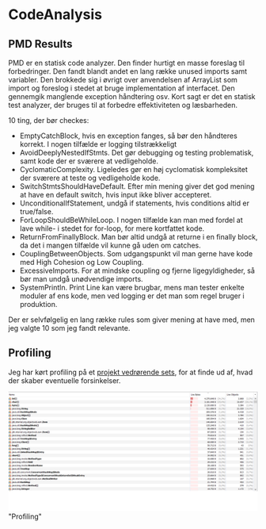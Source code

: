 # CodeAnalysis

## PMD Results

PMD er en statisk code analyzer. Den finder hurtigt en masse foreslag til forbedringer. Den fandt blandt andet en lang række unused imports samt variabler. Den brokkede sig i øvrigt over anvendelsen af ArrayList som import og foreslog i stedet at bruge implementation af interfacet. Den gennemgik manglende exception håndtering osv. Kort sagt er det en statisk test analyzer, der bruges til at forbedre effektiviteten og læsbarheden.

10 ting, der bør checkes: 

* EmptyCatchBlock, hvis en exception fanges, så bør den håndteres korrekt. I nogen tilfælde er logging tilstrækkeligt 
* AvoidDeeplyNestedIfStmts. Det gør debugging og testing problematisk, samt kode der er sværere at vedligeholde. 
* CyclomaticComplexity. Ligeledes gør en høj cyclomatisk kompleksitet der sværere at teste og vedligeholde kode. 
* SwitchStmtsShouldHaveDefault. Efter min mening giver det god mening at have en default switch, hvis input ikke bliver accepteret. 
* UnconditionalIfStatement, undgå if statements, hvis conditions altid er true/false. 
* ForLoopShouldBeWhileLoop. I nogen tilfælde kan man med fordel at lave while- i stedet for for-loop, for mere kortfattet kode. 
* ReturnFromFinallyBlock. Man bør altid undgå at returne i en finally block, da det i mangen tilfælde vil kunne gå uden om catches. 
* CouplingBetweenObjects. Som udgangspunkt vil man gerne have kode med High Cohesion og Low Coupling.
* ExcessiveImports. For at mindske coupling og fjerne ligegyldigheder, så bør man undgå unødvendige imports.
* SystemPrintln. Print Line kan være brugbar, mens man tester enkelte moduler af ens kode, men ved logging er det man som regel bruger i produktion. 

Der er selvfølgelig en lang række rules som giver mening at have med, men jeg valgte 10 som jeg fandt relevante. 

## Profiling

Jeg har kørt profiling på et [projekt vedrørende sets](https://github.com/MartinH5/ProgrammingWithSets/), for at finde ud af, hvad der skaber eventuelle forsinkelser. 

![Profiling](https://raw.githubusercontent.com/MartinH5/CodeAnalysis/master/Udklip.PNG) "Profiling"
